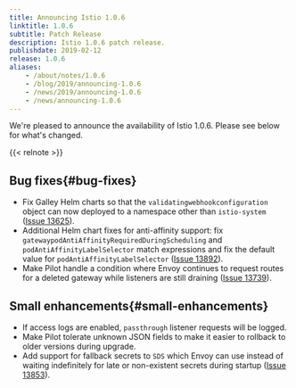 ```yaml
---
title: Announcing Istio 1.0.6
linktitle: 1.0.6
subtitle: Patch Release
description: Istio 1.0.6 patch release.
publishdate: 2019-02-12
release: 1.0.6
aliases:
    - /about/notes/1.0.6
    - /blog/2019/announcing-1.0.6
    - /news/2019/announcing-1.0.6
    - /news/announcing-1.0.6
---
```


We're pleased to announce the availability of Istio 1.0.6. Please see below for what's changed.

{{< relnote >}}

## Bug fixes{#bug-fixes}

- Fix Galley Helm charts so that the `validatingwebhookconfiguration` object can now deployed to a namespace other than `istio-system` ([Issue 13625](https://github.com/istio/istio/issues/13625)).
- Additional Helm chart fixes for anti-affinity support: fix `gatewaypodAntiAffinityRequiredDuringScheduling` and `podAntiAffinityLabelSelector` match expressions and fix the default value for `podAntiAffinityLabelSelector` ([Issue 13892](https://github.com/istio/istio/issues/13892)).
- Make Pilot handle a condition where Envoy continues to request routes for a deleted gateway while listeners are still draining ([Issue 13739](https://github.com/istio/istio/issues/13739)).

## Small enhancements{#small-enhancements}

- If access logs are enabled, `passthrough` listener requests will be logged.
- Make Pilot tolerate unknown JSON fields to make it easier to rollback to older versions during upgrade.
- Add support for fallback secrets to `SDS` which Envoy can use instead of waiting indefinitely for late or non-existent secrets during startup ([Issue 13853](https://github.com/istio/istio/issues/13853)).
